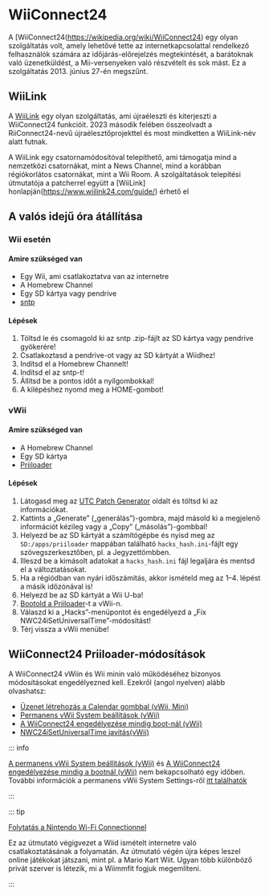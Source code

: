 # WiiConnect24

<!--
This guide provides the means of regaining WiiConnect24 functionality on your console via RiiConnect24.
Although not at all necessary, it is a "nice to have" feature that was originally used for online connectivity in certain applications on the console.
These apps include the Forecast/News Channel, Nintendo Channel, Check Mii Out Channel, some Japan-exclusive channels, and more.
-->

A [WiiConnect24(https://wikipedia.org/wiki/WiiConnect24) egy olyan szolgáltatás volt, amely lehetővé tette az internetkapcsolattal rendelkező felhasználók számára az időjárás-előrejelzés megtekintését, a barátoknak való üzenetküldést, a Mii-versenyeken való részvételt és sok mást. Ez a szolgáltatás 2013. június 27-én megszűnt.

## WiiLink

A [WiiLink](https://www.wiilink24.com/) egy olyan szolgáltatás, ami újraéleszti és kiterjeszti a WiiConnect24 funkcióit.
2023 második felében összeolvadt a RiiConnect24-nevű újraélesztőprojekttel és most mindketten a WiiLink-név alatt futnak.

A WiiLink egy csatornamódosítóval telepíthető, ami támogatja mind a nemzetközi csatornákat, mint a News Channel, mind a korábban régiókorlátos csatornákat, mint a Wii Room.
A szolgáltatások telepítési útmutatója a patcherrel együtt a [WiiLink] honlapján(https://www.wiilink24.com/guide/) érhető el

<!-- move this back to another page? or no -->

## A valós idejű óra átállítása

### Wii esetén

#### Amire szükséged van

- Egy Wii, ami csatlakoztatva van az internetre
- A Homebrew Channel
- Egy SD kártya vagy pendrive
- [sntp](https://oscwii.org/library/app/sntp)

#### Lépések

1. Töltsd le és csomagold ki az sntp .zip-fájlt az SD kártya vagy pendrive gyökerére!
2. Csatlakoztasd a pendrive-ot vagy az SD kártyát a Wiidhez!
3. Indítsd el a Homebrew Channelt!
4. Indítsd el az sntp-t!
5. Állítsd be a pontos időt a nyílgombokkal!
6. A kilépéshez nyomd meg a HOME-gombot!

### vWii

#### Amire szükséged van

- A Homebrew Channel
- Egy SD kártya
- [Priiloader](priiloader)

#### Lépések

1. Látogasd meg az [UTC Patch Generator](https://garyodernichts.github.io/priiloader-patch-gen/) oldalt és töltsd ki az információkat.
2. Kattints a „Generate” („generálás”)-gombra, majd másold ki a megjelenő információt kézileg vagy a „Copy” („másolás”)-gombbal!
3. Helyezd be az SD kártyát a számítógépbe és nyisd meg az `SD:/apps/priiloader` mappában található `hacks_hash.ini`-fájlt egy szövegszerkesztőben, pl. a Jegyzettömbben.
4. Illeszd be a kimásolt adatokat a `hacks_hash.ini` fájl legaljára és mentsd el a változtatásokat.
5. Ha a régiódban van nyári időszámítás, akkor ismételd meg az 1–4. lépést a másik időzónával is!
6. Helyezd be az SD kártyát a Wii U-ba!
7. [Bootold a Priiloader](priiloader#section-iii---entering-priiloader)-t a vWii-n.
8. Válaszd ki a „Hacks”-menüpontot és engedélyezd a „Fix NWC24iSetUniversalTime”-módosítást!
9. Térj vissza a vWii menübe!

## WiiConnect24 Priiloader-módosítások

A WiiConnect24 vWiin és Wii minin való működéséhez bizonyos módosításokat engedélyezned kell. Ezekről (angol nyelven) alább olvashatsz:

- [Üzenet létrehozás a Calendar gombbal (vWii, Mini)](https://dacotaco.github.io/priiloader/docs/HACKSLIST.html#create-message-via-calendar-button-vwii-mini)
- [Permanens vWii System beállítások (vWii)](https://dacotaco.github.io/priiloader/docs/HACKSLIST.html#permanent-vwii-system-settings-vwii)
- [A WiiConnect24 engedélyezése mindig boot-nál (vWii)](https://dacotaco.github.io/priiloader/docs/HACKSLIST.html#always-enable-wiiconnect24-on-boot-vwii)
- [NWC24iSetUniversalTime javítás(vWii)](https://dacotaco.github.io/priiloader/docs/HACKSLIST.html#fix-nwc24isetuniversaltime-vwii)

::: info

[A permanens vWii System beállítások (vWii)](https://dacotaco.github.io/priiloader/docs/HACKSLIST.html#permanent-vwii-system-settings-vwii) és [A WiiConnect24 engedélyezése mindig a bootnál (vWii)](https://dacotaco.github.io/priiloader/docs/HACKSLIST.html#always-enable-wiiconnect24-on-boot-vwii) nem bekapcsolható egy időben. További információk a permanens vWii System Settings-ről [itt találhatók](https://dacotaco.github.io/priiloader/docs/FAQ.html#how-to-use-permanent-wii-system-settings-on-vwii)

:::

::: tip

[Folytatás a Nintendo Wi-Fi Connectionnel](wiimmfi)

Ez az útmutató végigvezet a Wiid ismételt internetre való csatlakoztatásának a folyamatán. Az útmutató végén újra képes leszel online játékokat játszani, mint pl. a Mario Kart Wiit. Ugyan több különböző privát szerver is létezik, mi a Wiimmfit fogjuk megemlíteni.

:::
